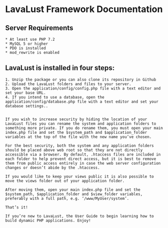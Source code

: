 # LavaLust Framework Documentation

## Server Requirements
	* At least use PHP 7.2
	* MySQL 5 or higher
	* PDO is installed
	* mod_rewrite is enabled

## LavaLust is installed in four steps:
	1. Unzip the package or you can also clone its repository in Github
	2. Upload the LavaLust folders and files to your server.
	3. Open the application/config/config.php file with a text editor and set your base URL.
	4. If you intend to use a database, open the application/config/database.php file with a text editor and set your
	database settings..


	If you wish to increase security by hiding the location of your LavaLust files you can rename the system and application folders to something more private. If you do rename them, you must open your main index.php file and set the $system_path and $application_folder variables at the top of the file with the new name you’ve chosen.

	For the best security, both the system and any application folders should be placed above web root so that they are not directly accessible via a browser. By default, .htaccess files are included in each folder to help prevent direct access, but it is best to remove them from public access entirely in case the web server configuration changes or doesn’t abide by the .htaccess.

	If you would like to keep your views public it is also possible to move the views folder out of your application folder.

	After moving them, open your main index.php file and set the $system_path, $application_folder and $view_folder variables, preferably with a full path, e.g. ‘/www/MyUser/system’.

	That’s it!

	If you’re new to LavaLust, the User Guide to begin learning how to build dynamic PHP applications. Enjoy!


